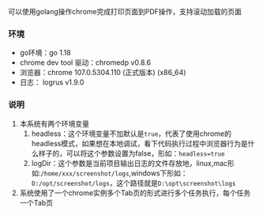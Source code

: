 可以使用golang操作chrome完成打印页面到PDF操作，支持滚动加载的页面
### 环境
+ go环境：go 1.18
+ chrome dev tool 驱动：chromedp v0.8.6
+ 浏览器：chrome 107.0.5304.110 (正式版本) (x86_64) 
+ 日志： logrus v1.9.0

### 说明
1. 本系统有两个环境变量
   1. headless：这个环境变量不加默认是`true`，代表了使用chrome的headless模式，如果想在本地调试，看下代码执行过程中浏览器行为是什么样子的，可以将这个参数设置为false，形如：`headless=true`
   2. logDir：这个参数是当前项目输出日志的文件存放地，linux,mac形如:`/home/xxx/screenshot/logs`,windows下形如：`D:/opt/screenshot/logs`，这个路径就是`D:\opt\screenshot\logs`
2. 系统使用了一个chrome实例多个Tab页的形式进行多个任务执行，每个任务一个Tab页
